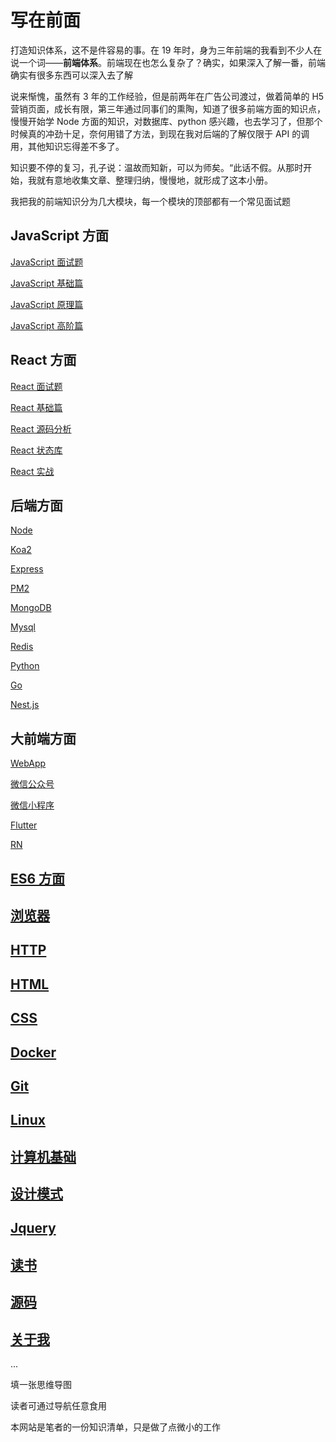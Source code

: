 # 写在前面

打造知识体系，这不是件容易的事。在 19 年时，身为三年前端的我看到不少人在说一个词——**前端体系**。前端现在也怎么复杂了？确实，如果深入了解一番，前端确实有很多东西可以深入去了解

说来惭愧，虽然有 3 年的工作经验，但是前两年在广告公司渡过，做着简单的 H5 营销页面，成长有限，第三年通过同事们的熏陶，知道了很多前端方面的知识点，慢慢开始学 Node 方面的知识，对数据库、python 感兴趣，也去学习了，但那个时候真的冲劲十足，奈何用错了方法，到现在我对后端的了解仅限于 API 的调用，其他知识忘得差不多了。

知识要不停的复习，孔子说：温故而知新，可以为师矣。“此话不假。从那时开始，我就有意地收集文章、整理归纳，慢慢地，就形成了这本小册。

我把我的前端知识分为几大模块，每一个模块的顶部都有一个常见面试题

## JavaScript 方面

[JavaScript 面试题](../JavaScript/面试题/)

[JavaScript 基础篇](../JavaScript/)

[JavaScript 原理篇](../JavaScript/原理/)

[JavaScript 高阶篇](../JavaScript/高阶/)

## React 方面

[React 面试题](../React/面试题/)

[React 基础篇](../React/)

[React 源码分析](../React/源码分析/手写React.md)

[React 状态库](../React/状态库/Redux.md)

[React 实战](../React/实战/React代码整洁.md)

## 后端方面

[Node](../Node/)

[Koa2](../Koa2/)

[Express](../Express/)

[PM2](../Node/PM2.md)

[MongoDB](../Node/MongoDB.md)

[Mysql](../Node/Mysql.md)

[Redis](../Node/Redis.md)

[Python](../Node/Python)

[Go](../Node/Go.md)

[Nest.js](../Node/Nest.js)

## 大前端方面

[WebApp](../WebApp/)

[微信公众号](../WeChat/)

[微信小程序](../WxApp/)

[Flutter](../Flutter/)

[RN](../RN/)

## [ES6 方面](../ES6/)

## [浏览器](../Browser/)

## [HTTP](../HTTP/)

## [HTML](../HTML/)

## [CSS](../CSS/)

## [Docker](../Docker/)

## [Git](../Git)

## [Linux](../Linux)

## [计算机基础](../CSBasic/)

## [设计模式](../DesignPattern/发布订阅模式.md)

## [Jquery](../Jquery/高效jquery.md)

## [读书](../Read/book/)

## [源码](../Read/code/)

## [关于我](../About/about.md)

...

填一张思维导图

读者可通过导航任意食用

本网站是笔者的一份知识清单，只是做了点微小的工作
